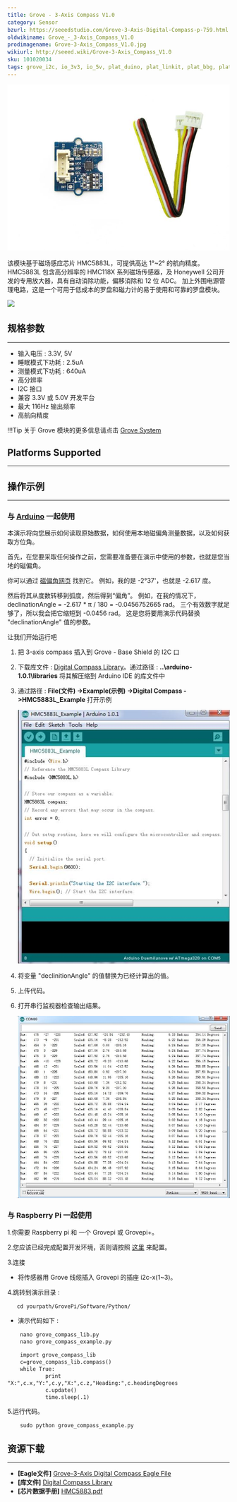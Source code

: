 ```yaml
---
title: Grove - 3-Axis Compass V1.0
category: Sensor
bzurl: https://seeedstudio.com/Grove-3-Axis-Digital-Compass-p-759.html
oldwikiname: Grove_-_3-Axis_Compass_V1.0
prodimagename: Grove-3-Axis_Compass_V1.0.jpg
wikiurl: http://seeed.wiki/Grove-3-Axis_Compass_V1.0
sku: 101020034
tags: grove_i2c, io_3v3, io_5v, plat_duino, plat_linkit, plat_bbg, plat_wio
---
```


![](https://raw.githubusercontent.com/SeeedDocument/Grove-3-Axis_Compass_V1.0/master/img/Grove-3-Axis_Compass_V1.0.jpg)

该模块基于磁场感应芯片 HMC5883L，可提供高达 1°~2° 的航向精度。HMC5883L 包含高分辨率的 HMC118X 系列磁场传感器，及 Honeywell 公司开发的专用放大器，具有自动消除功能，偏移消除和 12 位 ADC。 加上外围电源管理电路，这是一个可用于低成本的罗盘和磁力计的易于使用和可靠的罗盘模块。

[![](https://github.com/SeeedDocument/wiki_chinese/raw/master/docs/images/click_to_buy.PNG)](https://item.taobao.com/item.htm?spm=a1z10.3-c.w4002-11172317909.11.40df14c3i0K8b5&id=45460663307)

## 规格参数
--------------

-   输入电压 : 3.3V, 5V
-   睡眠模式下功耗 : 2.5uA
-   测量模式下功耗 : 640uA
-   高分辨率
-   I2C 接口
-   兼容 3.3V 或 5.0V 开发平台
-   最大 116Hz 输出频率
-   高航向精度

!!!Tip
    关于 Grove 模块的更多信息请点击 [Grove System](http://seeed.wiki/Grove_System/)

## Platforms Supported
-------------------

## 操作示例
-------------

### 与 [Arduino](/Arduino "Arduino") 一起使用

本演示将向您展示如何读取原始数据，如何使用本地磁偏角测量数据，以及如何获取方位角。

首先，在您要采取任何操作之前，您需要准备要在演示中使用的参数，也就是您当地的磁偏角。

你可以通过 [磁偏角网页](http://www.magnetic-declination.com/) 找到它。 例如，我的是 -2°37'，也就是 -2.617 度。

然后将其从度数转移到弧度，然后得到“偏角”。 例如，在我的情况下，declinationAngle = -2.617 \* π / 180 = -0.0456752665 rad。 三个有效数字就足够了，所以我会把它缩短到 -0.0456 rad。 这是您将要用演示代码替换 "declinationAngle" 值的参数。

让我们开始运行吧

1. 把 3-axis compass 插入到 Grove - Base Shield 的 I2C 口

2. 下载库文件 : [Digital Compass Library](https://raw.githubusercontent.com/SeeedDocument/Grove-3-Axis_Compass_V1.0/master/res/Digital_Compass.zip)。通过路径 : **..\\arduino-1.0.1\\libraries** 将其解压缩到 Arduino IDE 的库文件中

3. 通过路径 : **File(文件) ->Example(示例) ->Digital Compass ->HMC5883L_Example** 打开示例

    ![](https://raw.githubusercontent.com/SeeedDocument/Grove-3-Axis_Compass_V1.0/master/img/Digital_Compass1.jpg)

4. 将变量 "declinitionAngle" 的值替换为已经计算出的值。

5. 上传代码。

6. 打开串行监视器检查输出结果。

    ![](https://raw.githubusercontent.com/SeeedDocument/Grove-3-Axis_Compass_V1.0/master/img/Digital_Compass2.jpg)

### 与 Raspberry Pi 一起使用

1.你需要 Raspberry pi 和 一个 Grovepi 或 Grovepi+。

2.您应该已经完成配置开发环境，否则请按照 [这里](/GrovePiPlus) 来配置。

3.连接

-   将传感器用 Grove 线缆插入 Grovepi 的插座 i2c-x(1~3)。

4.跳转到演示目录 :

       cd yourpath/GrovePi/Software/Python/

-   演示代码如下 :

```
    nano grove_compass_lib.py       
    nano grove_compass_example.py    
```
```
    import grove_compass_lib
    c=grove_compass_lib.compass()
    while True:
            print "X:",c.x,"Y:",c.y,"X:",c.z,"Heading:",c.headingDegrees
            c.update()
            time.sleep(.1)
```

5.运行代码。
```
    sudo python grove_compass_example.py
```

## 资源下载
---------

-   **[Eagle文件]** [Grove-3-Axis Digital Compass Eagle File](https://raw.githubusercontent.com/SeeedDocument/Grove-3-Axis_Compass_V1.0/master/res/Grove-3-Axis_Digital_Compass_Eagle_File.zip)
-   **[库文件]** [Digital Compass Library](https://raw.githubusercontent.com/SeeedDocument/Grove-3-Axis_Compass_V1.0/master/res/Digital_Compass.zip)
-   **[芯片数据手册]** [HMC5883.pdf](https://raw.githubusercontent.com/SeeedDocument/Grove-3-Axis_Compass_V1.0/master/res/HMC5883.pdf "File:HMC5883.pdf")


<!-- This Markdown file was created from http://www.seeedstudio.com/wiki/Grove_-_3-Axis_Compass_V1.0 -->
